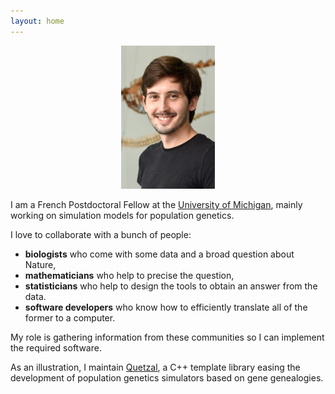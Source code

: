 ```yaml
---
layout: home
---
```


<p align="center">
  <img src="/pictures/pic_me_eeb.png" alt="pic" width="150">
</p>

I am a French Postdoctoral Fellow at the
[University of Michigan](https://lsa.umich.edu/eeb/people/postdoctoral-fellows/arnaud-becheler.html),
mainly working on simulation models for population genetics.

I love to collaborate with a bunch of people:
- **biologists** who come with some data and a broad question about Nature,
- **mathematicians** who help to precise the question,
- **statisticians** who help to design the tools to obtain an answer from the data.
- **software developers** who know how to efficiently translate all of the former to a computer.

My role is gathering information from these communities so I can implement
the required software.

As an illustration, I maintain [Quetzal](pages/quetzal.md), a C++ template library easing the development of
population genetics simulators based on gene genealogies.
